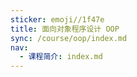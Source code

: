 ```yaml
---
sticker: emoji//1f47e
title: 面向对象程序设计 OOP
sync: /course/oop/index.md
nav:
  - 课程简介: index.md
---
```

